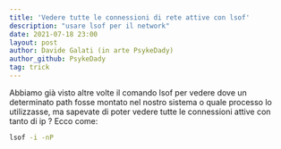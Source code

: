```yaml
---
title: 'Vedere tutte le connessioni di rete attive con lsof'
description: "usare lsof per il network"
date: 2021-07-18 23:00
layout: post
author: Davide Galati (in arte PsykeDady)
author_github: PsykeDady
tag: trick
---
```


Abbiamo già visto altre volte il comando lsof per vedere dove un determinato path fosse montato nel nostro sistema o quale processo lo utilizzasse, ma sapevate di poter vedere tutte le connessioni attive con tanto di ip ?
Ecco come:
```bash
lsof -i -nP 
```

